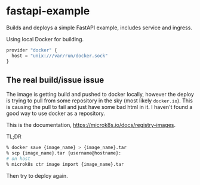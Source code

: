 # fastapi-example

Builds and deploys a simple FastAPI example, includes service and ingress.

Using local Docker for building.

```javascript
provider "docker" {
  host = "unix:///var/run/docker.sock"
}
```

## The real build/issue issue

The image is getting build and pushed to docker locally, however the deploy is trying to pull from some repository in the sky (most likely `docker.io`). This is causing the pull to fail and just have some bad html in it. I haven't found a good way to use docker as a repository.

This is the documentation, <https://microk8s.io/docs/registry-images>.

TL;DR

```bash
% docker save {image_name} > {image_name}.tar
% scp {image_name}.tar {username@hostname}:
# on host
% microk8s ctr image import {image_name}.tar
```

Then try to deploy again.

